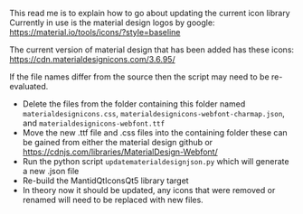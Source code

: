 This read me is to explain how to go about updating the current icon library
Currently in use is the material design logos by google: https://material.io/tools/icons/?style=baseline

The current version of material design that has been added has these icons: https://cdn.materialdesignicons.com/3.6.95/

If the file names differ from the source then the script may need to be re-evaluated.

- Delete the files from the folder containing this folder named `materialdesignicons.css`, `materialdesignicons-webfont-charmap.json`, and `materialdesignicons-webfont.ttf`
- Move the new .ttf file and .css files into the containing folder these can be gained from either the material design github or https://cdnjs.com/libraries/MaterialDesign-Webfont/
- Run the python script `updatematerialdesignjson.py` which will generate a new .json file
- Re-build the MantidQtIconsQt5 library target
- In theory now it should be updated, any icons that were removed or renamed will need to be replaced with new files.
